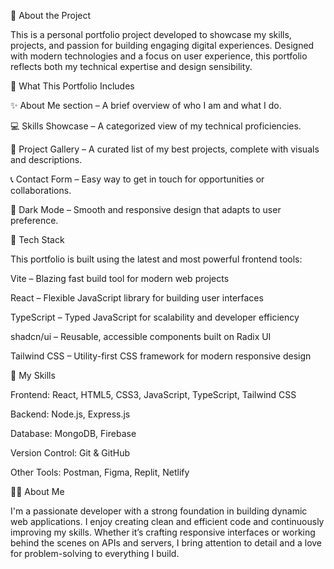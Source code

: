 
🚀 About the Project

This is a personal portfolio project developed to showcase my skills, projects, and passion for building engaging digital experiences. Designed with modern technologies and a focus on user experience, this portfolio reflects both my technical expertise and design sensibility.

💼 What This Portfolio Includes

✨ About Me section – A brief overview of who I am and what I do.

💻 Skills Showcase – A categorized view of my technical proficiencies.

📁 Project Gallery – A curated list of my best projects, complete with visuals and descriptions.

📞 Contact Form – Easy way to get in touch for opportunities or collaborations.

🌙 Dark Mode – Smooth and responsive design that adapts to user preference.


🧠 Tech Stack

This portfolio is built using the latest and most powerful frontend tools:

Vite – Blazing fast build tool for modern web projects

React – Flexible JavaScript library for building user interfaces

TypeScript – Typed JavaScript for scalability and developer efficiency

shadcn/ui – Reusable, accessible components built on Radix UI

Tailwind CSS – Utility-first CSS framework for modern responsive design


🎯 My Skills

Frontend: React, HTML5, CSS3, JavaScript, TypeScript, Tailwind CSS

Backend: Node.js, Express.js

Database: MongoDB, Firebase

Version Control: Git & GitHub

Other Tools: Postman, Figma, Replit, Netlify


👨‍💻 About Me

I'm a passionate developer with a strong foundation in building dynamic web applications. I enjoy creating clean and efficient code and continuously improving my skills. Whether it’s crafting responsive interfaces or working behind the scenes on APIs and servers, I bring attention to detail and a love for problem-solving to everything I build.

